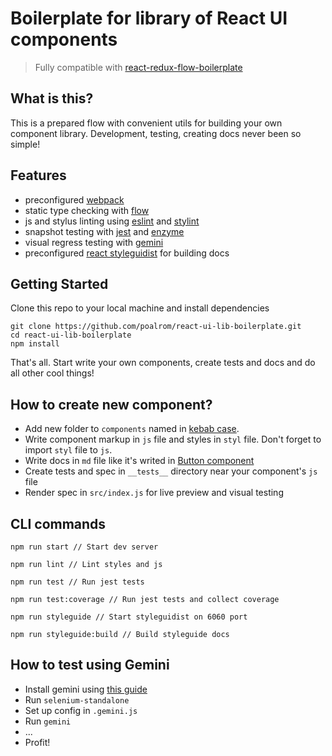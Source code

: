 # Boilerplate for library of React UI components

> Fully compatible with [react-redux-flow-boilerplate](https://github.com/poalrom/react-redux-flow-boilerplate)

## What is this?

This is a prepared flow with convenient utils for building your own component library.
Development, testing, creating docs never been so simple!

## Features

- preconfigured [webpack](https://webpack.js.org/)
- static type checking with [flow](https://flow.org/)
- js and stylus linting using [eslint](https://eslint.org/) and [stylint](https://www.npmjs.com/package/stylint)
- snapshot testing with [jest](https://facebook.github.io/jest/) and [enzyme](http://airbnb.io/enzyme/)
- visual regress testing with [gemini](https://gemini-testing.github.io/)
- preconfigured [react styleguidist](https://react-styleguidist.js.org) for building docs

## Getting Started

Clone this repo to your local machine and install dependencies
```
git clone https://github.com/poalrom/react-ui-lib-boilerplate.git
cd react-ui-lib-boilerplate
npm install
```
That's all. Start write your own components, create tests and docs and do all other cool things!

## How to create new component?

- Add new folder to `components` named in [kebab case](http://wiki.c2.com/?KebabCase).
- Write component markup in `js` file and styles in `styl` file.
Don't forget to import `styl` file to `js`.
- Write docs in `md` file like it's writed in [Button component](https://github.com/poalrom/react-ui-lib-boilerplate/blob/master/src/components/button/Button.md)
- Create tests and spec in `__tests__` directory near your component's `js` file
- Render spec in `src/index.js` for live preview and visual testing

## CLI commands

```
npm run start // Start dev server

npm run lint // Lint styles and js

npm run test // Run jest tests

npm run test:coverage // Run jest tests and collect coverage

npm run styleguide // Start styleguidist on 6060 port

npm run styleguide:build // Build styleguide docs
```
## How to test using Gemini

- Install gemini using [this guide](https://gemini-testing.github.io/#installing)
- Run `selenium-standalone`
- Set up config in `.gemini.js`
- Run `gemini`
- ...
- Profit!
